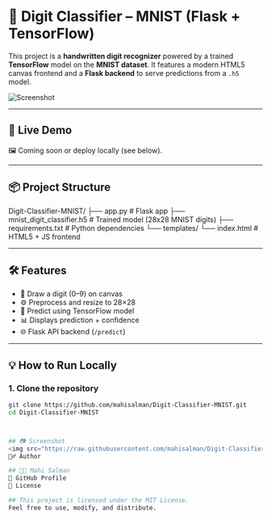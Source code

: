 # 🧠 Digit Classifier – MNIST (Flask + TensorFlow)

This project is a **handwritten digit recognizer** powered by a trained **TensorFlow** model on the **MNIST dataset**. It features a modern HTML5 canvas frontend and a **Flask backend** to serve predictions from a `.h5` model.

![Screenshot](https://raw.githubusercontent.com/mahisalman/Digit-Classifier-MNIST/main/demo-screenshot.png)

---

## 🚀 Live Demo

🖼️ Coming soon or deploy locally (see below).

---

## 📦 Project Structure

Digit-Classifier-MNIST/
├── app.py # Flask app
├── mnist_digit_classifier.h5 # Trained model (28x28 MNIST digits)
├── requirements.txt # Python dependencies
└── templates/
└── index.html # HTML5 + JS frontend


---

## 🛠️ Features

- 🎨 Draw a digit (0–9) on canvas
- ⚙️ Preprocess and resize to 28×28
- 🧠 Predict using TensorFlow model
- 📊 Displays prediction + confidence
- 🌐 Flask API backend (`/predict`)

---

## 💡 How to Run Locally

### 1. Clone the repository

```bash
git clone https://github.com/mahisalman/Digit-Classifier-MNIST.git
cd Digit-Classifier-MNIST



## 📷 Screenshot
<img src="https://raw.githubusercontent.com/mahisalman/Digit-Classifier-MNIST/main/demo-screenshot.png" width="480"/>
🙋‍♂️ Author

## 👨‍💻 Mahi Salman
🔗 GitHub Profile
📃 License

## This project is licensed under the MIT License.
Feel free to use, modify, and distribute.
